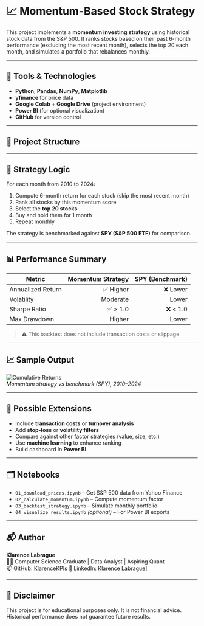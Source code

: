 # 📈 Momentum-Based Stock Strategy

This project implements a **momentum investing strategy** using historical stock data from the S&P 500. It ranks stocks based on their past 6-month performance (excluding the most recent month), selects the top 20 each month, and simulates a portfolio that rebalances monthly.

---

## 🔧 Tools & Technologies

- **Python**, **Pandas**, **NumPy**, **Matplotlib**
- **yfinance** for price data
- **Google Colab** + **Google Drive** (project environment)
- **Power BI** (for optional visualization)
- **GitHub** for version control

---

## 📁 Project Structure


---

## 🧠 Strategy Logic

For each month from 2010 to 2024:

1. Compute 6-month return for each stock (skip the most recent month)
2. Rank all stocks by this momentum score
3. Select the **top 20 stocks**
4. Buy and hold them for 1 month
5. Repeat monthly

The strategy is benchmarked against **SPY (S&P 500 ETF)** for comparison.

---

## 📊 Performance Summary

| Metric              | Momentum Strategy | SPY (Benchmark) |
|---------------------|------------------:|----------------:|
| Annualized Return   |        ✅ Higher   |     ❌ Lower     |
| Volatility          |        Moderate    |     Lower       |
| Sharpe Ratio        |        ✅ > 1.0    |     ❌ < 1.0     |
| Max Drawdown        |        Higher      |     Lower       |

> ⚠️ This backtest does not include transaction costs or slippage.

---

## 📈 Sample Output

![Cumulative Returns](results/momentum_vs_spy_chart.png)  
*Momentum strategy vs benchmark (SPY), 2010–2024*

---

## 🧩 Possible Extensions

- Include **transaction costs** or **turnover analysis**
- Add **stop-loss** or **volatility filters**
- Compare against other factor strategies (value, size, etc.)
- Use **machine learning** to enhance ranking
- Build dashboard in **Power BI**

---

## 🗂 Notebooks

- `01_download_prices.ipynb` – Get S&P 500 data from Yahoo Finance  
- `02_calculate_momentum.ipynb` – Compute momentum factor  
- `03_backtest_strategy.ipynb` – Simulate monthly portfolio  
- `04_visualize_results.ipynb` *(optional)* – For Power BI exports

---

## 📬 Author

**Klarence Labrague**  
🧑‍💻 Computer Science Graduate | Data Analyst | Aspiring Quant  
📫 GitHub: [KlarenceKPIs](https://github.com/KlarenceKPIs)
🔗 LinkedIn: [Klarence Labrague](https://www.linkedin.com/in/klarencelabrague/)]

---

## 📜 Disclaimer

This project is for educational purposes only. It is not financial advice. Historical performance does not guarantee future results.

